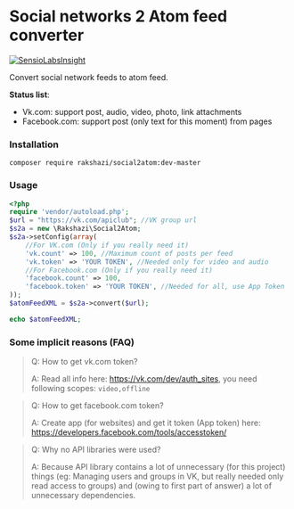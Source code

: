 # Social networks 2 Atom feed converter

[![SensioLabsInsight](https://insight.sensiolabs.com/projects/12dbb7ee-77e8-4f55-8a71-8a9da4c0c576/big.png)](https://insight.sensiolabs.com/projects/12dbb7ee-77e8-4f55-8a71-8a9da4c0c576)

Convert social network feeds to atom feed.

**Status list**:

* Vk.com: support post, audio, video, photo, link attachments
* Facebook.com: support post (only text for this moment) from pages

### Installation

`composer require rakshazi/social2atom:dev-master`

### Usage

```php
<?php
require 'vendor/autoload.php';
$url = "https://vk.com/apiclub"; //VK group url
$s2a = new \Rakshazi\Social2Atom;
$s2a->setConfig(array(
    //For VK.com (Only if you really need it)
    'vk.count' => 100, //Maximum count of posts per feed
    'vk.token' => 'YOUR TOKEN', //Needed only for video and audio
    //For Facebook.com (Only if you really need it)
    'facebook.count' => 100,
    'facebook.token' => 'YOUR TOKEN', //Needed for all, use App Token
));
$atomFeedXML = $s2a->convert($url);

echo $atomFeedXML;
```

### Some implicit reasons (FAQ)
> Q: How to get vk.com token?
>
> A: Read all info here: https://vk.com/dev/auth_sites, you need following scopes:
> `video,offline`

> Q: How to get facebook.com token?
>
> A: Create app (for websites) and get it token (App token) here: https://developers.facebook.com/tools/accesstoken/

> Q: Why no API libraries were used?
>
> A: Because API library contains a lot of unnecessary (for this project) things
> (eg: Managing users and groups in VK, but really needed only read access to groups)
> and (owing to first part of answer) a lot of unnecessary dependencies.
